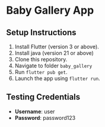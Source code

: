# Baby Gallery App

## Setup Instructions
1. Install Flutter (version 3 or above).
2. Install java (version 21 or above)
3. Clone this repository.
4. Navigate to folder `baby_gallery`
5. Run `flutter pub get`.
6. Launch the app using `flutter run`.

## Testing Credentials
- **Username**: user
- **Password**: password123